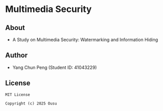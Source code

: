 # Multimedia Security

## About
* A Study on Multimedia Security: Watermarking and Information Hiding

## Author 
* Yang Chun Peng (Student ID: 41043229)

## License
```text
MIT License

Copyright (c) 2025 Ousu
```